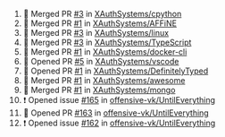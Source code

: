 <!--START_SECTION:activity-->
1. 🎉 Merged PR [#3](https://github.com/XAuthSystems/cpython/pull/3) in [XAuthSystems/cpython](https://github.com/XAuthSystems/cpython)
2. 🎉 Merged PR [#1](https://github.com/XAuthSystems/AFFiNE/pull/1) in [XAuthSystems/AFFiNE](https://github.com/XAuthSystems/AFFiNE)
3. 🎉 Merged PR [#3](https://github.com/XAuthSystems/linux/pull/3) in [XAuthSystems/linux](https://github.com/XAuthSystems/linux)
4. 🎉 Merged PR [#3](https://github.com/XAuthSystems/TypeScript/pull/3) in [XAuthSystems/TypeScript](https://github.com/XAuthSystems/TypeScript)
5. 🎉 Merged PR [#1](https://github.com/XAuthSystems/docker-cli/pull/1) in [XAuthSystems/docker-cli](https://github.com/XAuthSystems/docker-cli)
6. 💪 Opened PR [#5](https://github.com/XAuthSystems/vscode/pull/5) in [XAuthSystems/vscode](https://github.com/XAuthSystems/vscode)
7. 💪 Opened PR [#1](https://github.com/XAuthSystems/DefinitelyTyped/pull/1) in [XAuthSystems/DefinitelyTyped](https://github.com/XAuthSystems/DefinitelyTyped)
8. 🎉 Merged PR [#1](https://github.com/XAuthSystems/awesome/pull/1) in [XAuthSystems/awesome](https://github.com/XAuthSystems/awesome)
9. 🎉 Merged PR [#1](https://github.com/XAuthSystems/mongo/pull/1) in [XAuthSystems/mongo](https://github.com/XAuthSystems/mongo)
10. ❗ Opened issue [#165](https://github.com/offensive-vk/UntilEverything/issues/165) in [offensive-vk/UntilEverything](https://github.com/offensive-vk/UntilEverything)
11. 💪 Opened PR [#163](https://github.com/offensive-vk/UntilEverything/pull/163) in [offensive-vk/UntilEverything](https://github.com/offensive-vk/UntilEverything)
12. ❗ Opened issue [#162](https://github.com/offensive-vk/UntilEverything/issues/162) in [offensive-vk/UntilEverything](https://github.com/offensive-vk/UntilEverything)
<!--END_SECTION:activity-->
